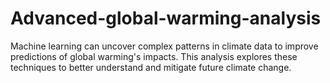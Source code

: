 # Advanced-global-warming-analysis
Machine learning can uncover complex patterns in climate data to improve predictions of global warming's impacts. This analysis explores these techniques to better understand and mitigate future climate change.
